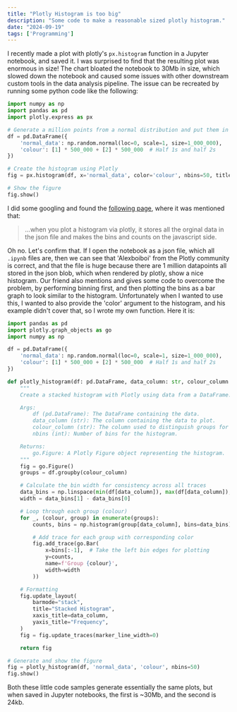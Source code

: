 ```yaml
---
title: "Plotly Histogram is too big"
description: "Some code to make a reasonable sized plotly histogram."
date: "2024-09-19"
tags: ['Programming']
---
```


I recently made a plot with plotly's `px.histogram` function in a Jupyter notebook, and saved it. I was surprised to find that the resulting plot was enormous in size! The chart bloated the notebook to 30Mb in size, which slowed down the notebook and caused some issues with other downstream custom tools in the data analysis pipeline. The issue can be recreated by running some python code like the following:

```python
import numpy as np
import pandas as pd
import plotly.express as px

# Generate a million points from a normal distribution and put them in a DataFrame
df = pd.DataFrame({
    'normal_data': np.random.normal(loc=0, scale=1, size=1_000_000),
    'colour': [1] * 500_000 + [2] * 500_000  # Half 1s and half 2s
})

# Create the histogram using Plotly
fig = px.histogram(df, x='normal_data', color='colour', nbins=50, title="Histogram of a Normal Distribution")

# Show the figure
fig.show()

```

I did some googling and found the [following page](https://community.plotly.com/t/huge-size-of-histogram-and-jupyter-notebook-file/47869), where it was mentioned that:

> ...when you plot a histogram via plotly, it stores all the orginal data in the json file and makes the bins and counts on the javascript side.

Oh no. Let's confirm that. If I open the notebook as a json file, which all `.ipynb` files are, then we can see that 'Alexboiboi' from the Plotly community is correct, and that the file is huge because there are 1 million datapoints all stored in the json blob, which when rendered by plotly, show a nice histogram. Our friend also mentions and gives some code to overcome the problem, by performing binning first, and then plotting the bins as a bar graph to look similar to the histogram. Unfortunately when I wanted to use this, I wanted to also provide the 'color' argument to the histogram, and his example didn't cover that, so I wrote my own function. Here it is:

```python
import pandas as pd
import plotly.graph_objects as go
import numpy as np

df = pd.DataFrame({
    'normal_data': np.random.normal(loc=0, scale=1, size=1_000_000),
    'colour': [1] * 500_000 + [2] * 500_000  # Half 1s and half 2s
})

def plotly_histogram(df: pd.DataFrame, data_column: str, colour_column: str, nbins: int) -> go.Figure:
    """
    Create a stacked histogram with Plotly using data from a DataFrame.

    Args:
        df (pd.DataFrame): The DataFrame containing the data.
        data_column (str): The column containing the data to plot.
        colour_column (str): The column used to distinguish groups for stacking.
        nbins (int): Number of bins for the histogram.

    Returns:
        go.Figure: A Plotly Figure object representing the histogram.
    """
    fig = go.Figure()
    groups = df.groupby(colour_column)

    # Calculate the bin width for consistency across all traces
    data_bins = np.linspace(min(df[data_column]), max(df[data_column]), nbins)
    width = data_bins[1] - data_bins[0]

    # Loop through each group (colour)
    for _, (colour, group) in enumerate(groups):
        counts, bins = np.histogram(group[data_column], bins=data_bins)

        # Add trace for each group with corresponding color
        fig.add_trace(go.Bar(
            x=bins[:-1],  # Take the left bin edges for plotting
            y=counts,
            name=f'Group {colour}',
            width=width
        ))

    # Formatting
    fig.update_layout(
        barmode="stack",
        title="Stacked Histogram",
        xaxis_title=data_column,
        yaxis_title="Frequency",
    )
    fig = fig.update_traces(marker_line_width=0)

    return fig

# Generate and show the figure
fig = plotly_histogram(df, 'normal_data', 'colour', nbins=50)
fig.show()
```

Both these little code samples generate essentially the same plots, but when saved in Jupyter notebooks, the first is ~30Mb, and the second is 24kb.
